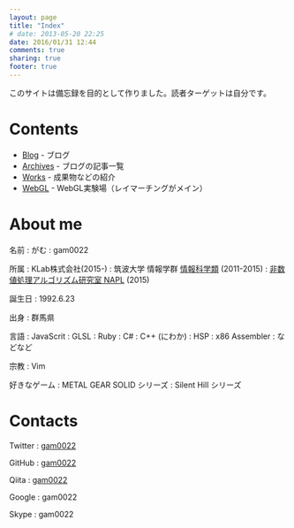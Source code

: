 ```yaml
---
layout: page
title: "Index"
# date: 2013-05-20 22:25
date: 2016/01/31 12:44
comments: true
sharing: true
footer: true
---
```


このサイトは備忘録を目的として作りました。読者ターゲットは自分です。

# Contents

- [Blog](/blog) - ブログ
- [Archives](/blog/archives) - ブログの記事一覧
- [Works](/works) - 成果物などの紹介
- [WebGL](/webgl) - WebGL実験場（レイマーチングがメイン）

# About me

名前
: がむ
: gam0022

所属
: KLab株式会社(2015-)
: 筑波大学 情報学群 [情報科学類](https://www.coins.tsukuba.ac.jp/) (2011-2015)
: [非数値処理アルゴリズム研究室 NAPL](http://npal.cs.tsukuba.ac.jp/) (2015)

誕生日
: 1992.6.23

出身
: 群馬県

言語
: JavaScrit
: GLSL
: Ruby
: C#
: C++ (にわか)
: HSP
: x86 Assembler
: などなど

宗教
: Vim

好きなゲーム
: METAL GEAR SOLID シリーズ
: Silent Hill シリーズ

# Contacts

Twitter
: [gam0022](http://twitter.com/gam0022)

GitHub
: [gam0022](https://github.com/gam0022)

Qiita
: [gam0022](http://qiita.com/gam0022)

Google
: gam0022

Skype
: gam0022
